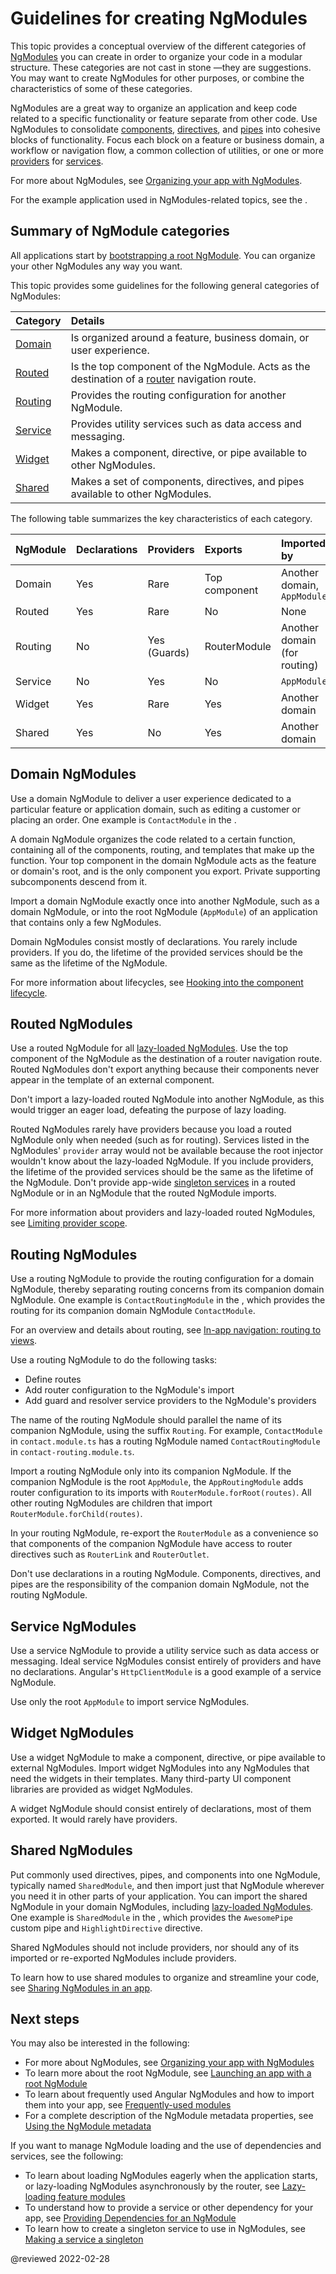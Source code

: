 # Guidelines for creating NgModules

This topic provides a conceptual overview of the different categories of [NgModules](guide/glossary#ngmodule "Definition of NgModule") you can create in order to organize your code in a modular structure.
These categories are not cast in stone &mdash;they are suggestions.
You may want to create NgModules for other purposes, or combine the characteristics of some of these categories.

NgModules are a great way to organize an application and keep code related to a specific functionality or feature separate from other code.
Use NgModules to consolidate [components](guide/glossary#component "Definition of component"), [directives](guide/glossary#directive "Definition of directive"), and [pipes](guide/glossary#pipe "Definition of pipe") into cohesive blocks of functionality.
Focus each block on a feature or business domain, a workflow or navigation flow, a common collection of utilities, or one or more [providers](guide/glossary#provider "Definition of provider") for [services](guide/glossary#service "Definition of service").

For more about NgModules, see [Organizing your app with NgModules](guide/ngmodules "Organizing your app with NgModules").

<div class="alert is-helpful">

For the example application used in NgModules-related topics, see the <live-example name="ngmodules"></live-example>.

</div>

## Summary of NgModule categories

All applications start by [bootstrapping a root NgModule](guide/bootstrapping "Launching an app with a root NgModule").
You can organize your other NgModules any way you want.

This topic provides some guidelines for the following general categories of NgModules:

| Category            | Details |
|:---                 |:---     |
| [Domain](#domain)   | Is organized around a feature, business domain, or user experience.                                                                         |
| [Routed](#routed)   | Is the top component of the NgModule. Acts as the destination of a [router](guide/glossary#router "Definition of router") navigation route. |
| [Routing](#routing) | Provides the routing configuration for another NgModule.                                                                                    |
| [Service](#service) | Provides utility services such as data access and messaging.                                                                                |
| [Widget](#widget)   | Makes a component, directive, or pipe available to other NgModules.                                                                         |
| [Shared](#shared)   | Makes a set of components, directives, and pipes available to other NgModules.                                                              |

The following table summarizes the key characteristics of each category.

| NgModule | Declarations | Providers      | Exports       | Imported by |
|:---      |:---          |:---            |:---           |:---         |
| Domain   | Yes          | Rare           | Top component | Another domain, `AppModule`    |
| Routed   | Yes          | Rare           | No            | None                           |
| Routing  | No           | Yes \(Guards\) | RouterModule  | Another domain \(for routing\) |
| Service  | No           | Yes            | No            | `AppModule`                    |
| Widget   | Yes          | Rare           | Yes           | Another domain                 |
| Shared   | Yes          | No             | Yes           | Another domain                 |

<a id="domain"></a>

## Domain NgModules

Use a domain NgModule to deliver a user experience dedicated to a particular feature or application domain, such as editing a customer or placing an order.
One example is `ContactModule` in the <live-example name="ngmodules"></live-example>.

A domain NgModule organizes the code related to a certain function, containing all of the components, routing, and templates that make up the function.
Your top component in the domain NgModule acts as the feature or domain's root, and is the only component you export.
Private supporting subcomponents descend from it.

Import a domain NgModule exactly once into another NgModule, such as a domain NgModule, or into the root NgModule \(`AppModule`\) of an application that contains only a few NgModules.

Domain NgModules consist mostly of declarations.
You rarely include providers.
If you do, the lifetime of the provided services should be the same as the lifetime of the NgModule.

<div class="alert is-helpful">

For more information about lifecycles, see [Hooking into the component lifecycle](guide/lifecycle-hooks "Hooking into the component lifecycle").

</div>

<a id="routed"></a>

## Routed NgModules

Use a routed NgModule for all [lazy-loaded NgModules](guide/lazy-loading-ngmodules "Lazy-loading an NgModule").
Use the top component of the NgModule as the destination of a router navigation route.
Routed NgModules don't export anything because their components never appear in the template of an external component.

Don't import a lazy-loaded routed NgModule into another NgModule, as this would trigger an eager load, defeating the purpose of lazy loading.

Routed NgModules rarely have providers because you load a routed NgModule only when needed \(such as for routing\).
Services listed in the NgModules' `provider` array would not be available because the root injector wouldn't know about the lazy-loaded NgModule.
If you include providers, the lifetime of the provided services should be the same as the lifetime of the NgModule.
Don't provide app-wide [singleton services](guide/singleton-services) in a routed NgModule or in an NgModule that the routed NgModule imports.

<div class="alert is-helpful">

For more information about providers and lazy-loaded routed NgModules, see [Limiting provider scope](guide/providers#limiting-provider-scope-by-lazy-loading-modules "Providing dependencies: Limiting provider scope").

</div>

<a id="routing"></a>

## Routing NgModules

Use a routing NgModule to provide the routing configuration for a domain NgModule, thereby separating routing concerns from its companion domain NgModule.
One example is `ContactRoutingModule` in the <live-example name="ngmodules"></live-example>, which provides the routing for its companion domain NgModule `ContactModule`.

<div class="alert is-helpful">

For an overview and details about routing, see [In-app navigation: routing to views](guide/router "In-app navigation: routing to views").

</div>

Use a routing NgModule to do the following tasks:

*   Define routes
*   Add router configuration to the NgModule's import
*   Add guard and resolver service providers to the NgModule's providers

The name of the routing NgModule should parallel the name of its companion NgModule, using the suffix `Routing`.
For example, `ContactModule` in `contact.module.ts` has a routing NgModule named `ContactRoutingModule` in `contact-routing.module.ts`.

Import a routing NgModule only into its companion NgModule.
If the companion NgModule is the root `AppModule`, the `AppRoutingModule` adds router configuration to its imports with `RouterModule.forRoot(routes)`.
All other routing NgModules are children that import `RouterModule.forChild(routes)`.

In your routing NgModule, re-export the `RouterModule` as a convenience so that components of the companion NgModule have access to router directives such as `RouterLink` and `RouterOutlet`.

Don't use declarations in a routing NgModule.
Components, directives, and pipes are the responsibility of the companion domain NgModule, not the routing NgModule.

<a id="service"></a>

## Service NgModules

Use a service NgModule to provide a utility service such as data access or messaging.
Ideal service NgModules consist entirely of providers and have no declarations.
Angular's `HttpClientModule` is a good example of a service NgModule.

Use only the root `AppModule` to import service NgModules.

<a id="widget"></a>

## Widget NgModules

Use a widget NgModule to make a component, directive, or pipe available to external NgModules.
Import widget NgModules into any NgModules that need the widgets in their templates.
Many third-party UI component libraries are provided as widget NgModules.

A widget NgModule should consist entirely of declarations, most of them exported.
It would rarely have providers.

<a id="shared"></a>

## Shared NgModules

Put commonly used directives, pipes, and components into one NgModule, typically named `SharedModule`, and then import just that NgModule wherever you need it in other parts of your application.
You can import the shared NgModule in your domain NgModules, including [lazy-loaded NgModules](guide/lazy-loading-ngmodules "Lazy-loading an NgModule").
One example is `SharedModule` in the <live-example name="ngmodules"></live-example>, which provides the `AwesomePipe` custom pipe and `HighlightDirective` directive.

Shared NgModules should not include providers, nor should any of its imported or re-exported NgModules include providers.

To learn how to use shared modules to organize and streamline your code, see [Sharing NgModules in an app](guide/sharing-ngmodules "Sharing NgModules in an app").

## Next steps

You may also be interested in the following:

*   For more about NgModules, see [Organizing your app with NgModules](guide/ngmodules "Organizing your app with NgModules")
*   To learn more about the root NgModule, see [Launching an app with a root NgModule](guide/bootstrapping "Launching an app with a root NgModule")
*   To learn about frequently used Angular NgModules and how to import them into your app, see [Frequently-used modules](guide/frequent-ngmodules "Frequently-used modules")
*   For a complete description of the NgModule metadata properties, see [Using the NgModule metadata](guide/ngmodule-api "Using the NgModule metadata")

If you want to manage NgModule loading and the use of dependencies and services, see the following:

*   To learn about loading NgModules eagerly when the application starts, or lazy-loading NgModules asynchronously by the router, see [Lazy-loading feature modules](guide/lazy-loading-ngmodules)
*   To understand how to provide a service or other dependency for your app, see [Providing Dependencies for an NgModule](guide/providers "Providing Dependencies for an NgModule")
*   To learn how to create a singleton service to use in NgModules, see [Making a service a singleton](guide/singleton-services "Making a service a singleton")

<!-- links -->

<!-- external links -->

<!-- end links -->

@reviewed 2022-02-28

